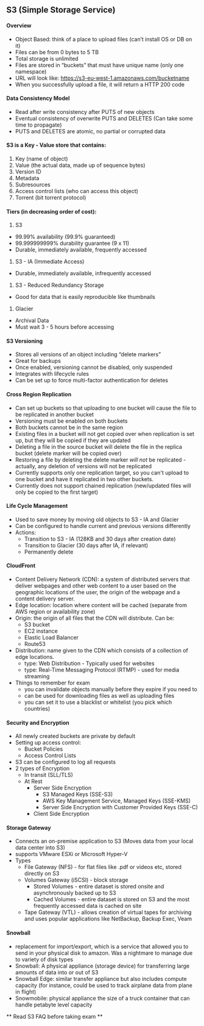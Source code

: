 ## S3 (Simple Storage Service)

#### Overview
* Object Based: think of a place to upload files (can’t install OS or DB on it)
* Files can be from 0 bytes to 5 TB
* Total storage is unlimited
* Files are stored in “buckets” that must have unique name (only one namespace)
* URL will look like: https://s3-eu-west-1.amazonaws.com/bucketname
* When you successfully upload a file, it will return a HTTP 200 code

#### Data Consistency Model
* Read after write consistency after PUTS of new objects
* Eventual consistency of overwrite PUTS and DELETES (Can take some time to propagate)
* PUTS and DELETES are atomic, no partial or corrupted data

#### S3 is a Key - Value store that contains:
1. Key (name of object)
1. Value (the actual data, made up of sequence bytes)
1. Version ID
1. Metadata
1. Subresources
  1. Access control lists (who can access this object)
  1. Torrent (bit torrent protocol)

#### Tiers (in decreasing order of cost):
1. S3
  * 99.99% availability (99.9% guaranteed)
  * 99.999999999% durability guarantee (9 x 11)
  * Durable, immediately available, frequently accessed
1. S3 - IA (Immediate Access)
  * Durable, immediately available, infrequently accessed
1.  S3 - Reduced Redundancy Storage
  * Good for data that is easily reproducible like thumbnails
1. Glacier
  * Archival Data
  * Must wait 3 - 5 hours before accessing

#### S3 Versioning
* Stores all versions of an object including “delete markers”
* Great for backups
* Once enabled, versioning cannot be disabled, only suspended
* Integrates with lifecycle rules
* Can be set up to force multi-factor authentication for deletes

#### Cross Region Replication
* Can set up buckets so that uploading to one bucket will cause the file to be replicated in another bucket
* Versioning must be enabled on both buckets
* Both buckets cannot be in the same region
* Existing files in a bucket will not get copied over when replication is set up, but they will be copied if they are updated
* Deleting a file in the source bucket will delete the file in the replica bucket (delete marker will be copied over)
* Restoring a file by deleting the delete marker *will not* be replicated - actually, any deletion of versions will not be replicated
* Currently supports only one replication target, so you can't upload to one bucket and have it replicated in two other buckets.
* Currently does not support chained replication (new/updated files will only be copied to the first target)

#### Life Cycle Management
* Used to save money by moving old objects to S3 - IA and Glacier
* Can be configured to handle current and previous versions differently
* Actions:
  * Transition to S3 - IA (128KB and 30 days after creation date)
  * Transition to Glacier (30 days after IA, if relevant)
  * Permanently delete

#### CloudFront
* Content Delivery Network (CDN): a system of distributed servers that deliver webpages and other web content to a user based on the geographic locations of the user, the origin of the webpage and a content delivery server.
* Edge location: location where content will be cached (separate from AWS region or availability zone)
* Origin: the origin of all files that the CDN will distribute. Can be:
  * S3 bucket
  * EC2 instance
  * Elastic Load Balancer
  * Route53
* Distribution: name given to the CDN which consists of a collection of edge locations.
  * type: Web Distribution - Typically used for websites
  * type: Real-Time Messaging Protocol (RTMP) - used for media streaming
* Things to remember for exam
  * you can invalidate objects manually before they expire if you need to
  * can be used for downloading files as well as uploading files
  * you can set it to use a blacklist or whitelist (you pick which countries)

#### Security and Encryption
* All newly created buckets are private by default
* Setting up access control:
  * Bucket Policies
  * Access Control Lists
* S3 can be configured to log all requests
* 2 types of Encryption
  * In transit (SLL/TLS)
  * At Rest
    * Server Side Encryption
      * S3 Managed Keys (SSE-S3)
      * AWS Key Management Service, Managed Keys (SSE-KMS)
      * Server Side Encryption with Customer Provided Keys (SSE-C)
    * Client Side Encryption

#### Storage Gateway
* Connects an on-premise application to S3 (Moves data from your local data center into S3)
* supports VMware ESXi or Microsoft Hyper-V
* Types
  * File Gateway (NFS) - for flat files like .pdf or videos etc, stored directly on S3
  * Volumes Gateway (iSCSI) - block storage
    * Stored Volumes - entire dataset is stored onsite and asynchronously backed up to S3
    * Cached Volumes - entire dataset is stored on S3 and the most frequently accessed data is cached on site
  * Tape Gateway (VTL) - allows creation of virtual tapes for archiving and uses popular applications like NetBackup, Backup Exec, Veam

#### Snowball
* replacement for import/export, which is a service that allowed you to send in your physical disk to amazon. Was a nightmare to manage due to variety of disk types
* Snowball: A physical appliance (storage device) for transferring large amounts of data into or out of S3
* Snowball Edge: similar transfer appliance but also includes compute capacity (for instance, could be used to track airplane data from plane in flight)
* Snowmobile: physical appliance the size of a truck container that can handle petabyte level capacity

** Read S3 FAQ before taking exam **

